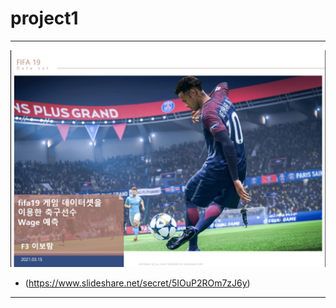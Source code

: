 # project1
----------------------
![KakaoTalk_20210604_171524692_01](https://github.com/erdosnumber0/project_fifa/blob/main/project1.png)

- (https://www.slideshare.net/secret/5IOuP2ROm7zJ6y)

-----------------
